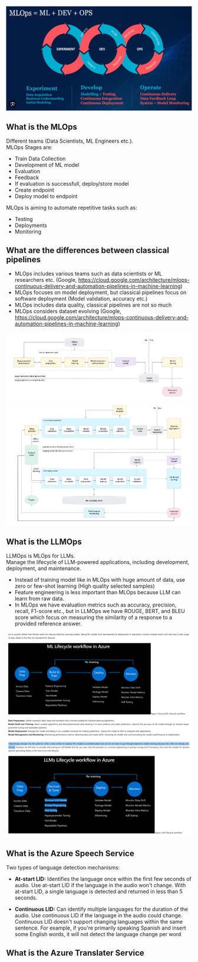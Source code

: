 ![MLOps Diagram](images/mlops_diagram2.png)
## What is the MLOps ##
Different teams (Data Scientists, ML Engineers etc.).       
MLOps Stages are:    
* Train Data Collection
* Development of ML model
* Evaluation
* Feedback
* If evaluation is successfull, deploy/store model 
* Create endpoint 
* Deploy model to endpoint
       
MLOps is aiming to automate repetitive tasks such as:
* Testing
* Deployments
* Monitoring       
      
## What are the differences between classical pipelines ##
* MLOps includes various teams such as data scientists or ML researchers etc. (Google, https://cloud.google.com/architecture/mlops-continuous-delivery-and-automation-pipelines-in-machine-learning)
* MLOps focuses on model deployment, but classical pipelines focus on software deployment (Model validation, accuracy etc.)
* MLOps includes data quality, classical pipelines are not so much
* MLOps considers dataset evolving (Google, https://cloud.google.com/architecture/mlops-continuous-delivery-and-automation-pipelines-in-machine-learning)

![MLOps Diagram 2 - Google](images/mlops_diagram3.png)
![MLOps Diagram 3 - Google](images/mlops_diagram4.png)

## What is the LLMOps ##
LLMOps is MLOps for LLMs.      
Manage the lifecycle of LLM-powered applications, including development, deployment, and maintenance.    
      
* Instead of training model like in MLOps with huge amount of data, use zero or few-shot learning (High quality selected samples)
* Feature engineering is less important than MLOps because LLM can learn from raw data.
* In MLOps we have evaluation metrics such as accuracy, precision, recall, F1-score etc., but in LLMOps we have ROUGE, BERT, and BLEU score which focus on measuring the similarity of a response to a provided reference answer.

![MLOps - Microsoft](images/llmops_vs_mlops1.png)
![LLMOps - Microsoft](images/llmops_vs_mlops_2.png)

## What is the Azure Speech Service ##
Two types of language detection mechanisms: 
* **At-start LID:** Identifies the language once within the first few seconds of audio. 
Use at-start LID if the language in the audio won't change. 
With at-start LID, a single language is detected and returned in less than 5 seconds.
        
* **Continuous LID:** Can identify multiple languages for the duration of the audio. 
Use continuous LID if the language in the audio could change. 
Continuous LID doesn't support changing languages within the same sentence. 
For example, if you're primarily speaking Spanish and insert some English words, it will not detect the language change per word

## What is the Azure Translater Service ##
